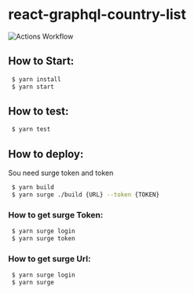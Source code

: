 # react-graphql-country-list


![Actions Workflow](https://github.com/joaomarcuslf2/react-graphql-country-list/workflows/React/badge.svg)

## How to Start:

```sh
 $ yarn install
 $ yarn start
```

## How to test:

```sh
 $ yarn test
```

## How to deploy:

Sou need surge token and token

```sh
 $ yarn build
 $ yarn surge ./build {URL} --token {TOKEN}
```

### How to get surge Token:

```sh
 $ yarn surge login
 $ yarn surge token
```

### How to get surge Url:

```sh
 $ yarn surge login
 $ yarn surge
```
